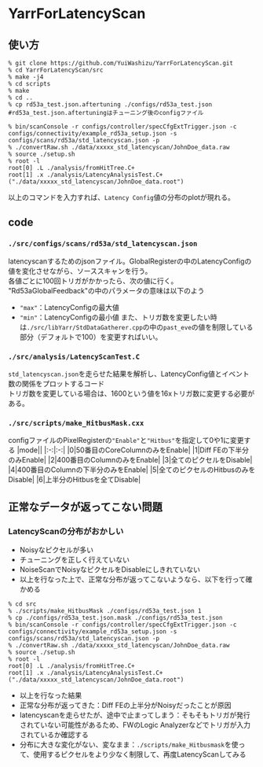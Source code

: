 # YarrForLatencyScan
## 使い方
```
% git clone https://github.com/YuiWashizu/YarrForLatencyScan.git
% cd YarrForLatencyScan/src
% make -j4
% cd scripts
% make
% cd ..
% cp rd53a_test.json.aftertuning ./configs/rd53a_test.json #rd53a_test.json.aftertuningはチューニング後のconfigファイル

% bin/scanConsole -r configs/controller/specCfgExtTrigger.json -c configs/connectivity/example_rd53a_setup.json -s configs/scans/rd53a/std_latencyscan.json -p
% ./convertRaw.sh ./data/xxxxx_std_latencyscan/JohnDoe_data.raw
% source ./setup.sh
% root -l
root[0] .L ./analysis/fromHitTree.C+
root[1] .x ./analysis/LatencyAnalysisTest.C+("./data/xxxxx_std_latencyscan/JohnDoe_data.root")
```
以上のコマンドを入力すれば、`Latency Config`値の分布のplotが現れる。

## code
### `./src/configs/scans/rd53a/std_latencyscan.json`
latencyscanするためのjsonファイル。GlobalRegisterの中のLatencyConfigの値を変化させながら、ソーススキャンを行う。<br>
各値ごとに100回トリガがかかったら、次の値に行く。<br>
"Rd53aGlobalFeedback"の中のパラメータの意味は以下のよう
- `"max"`：LatencyConfigの最大値
- `"min"`：LatencyConfigの最小値
また、トリガ数を変更したい時は`./src/libYarr/StdDataGatherer.cpp`の中の`past_eve`の値を制限している部分（デフォルトで100）を変更すればいい。

### `./src/analysis/LatencyScanTest.C`
`std_latencyscan.json`を走らせた結果を解析し、LatencyConfig値とイベント数の関係をプロットするコード<br>
トリガ数を変更している場合は、1600という値を16xトリガ数に変更する必要がある。

### `./src/scripts/make_HitbusMask.cxx`
configファイルのPixelRegisterの`"Enable"`と`"Hitbus"`を指定して0や1に変更する
|mode||
|:-:|:-:|
|0|50番目のCoreColumnのみをEnable|
|1|Diff FEの下半分のみEnable|
|2|400番目のColumnのみをEnable|
|3|全てのピクセルをDisable|
|4|400番目のColumnの下半分のみをEnable|
|5|全てのピクセルのHitbusのみをDisable|
|6|上半分のHitbusを全てDisable|

## 正常なデータが返ってこない問題
### LatencyScanの分布がおかしい
- Noisyなピクセルが多い
 - チューニングを正しく行えていない
 - NoiseScanでNoisyなピクセルをDisableにしきれていない
- 以上を行なった上で、正常な分布が返ってこないようなら、以下を行って確かめる
 ```
 % cd src
 % ./scripts/make_HitbusMask ./configs/rd53a_test.json 1
 % cp ./configs/rd53a_test.json.mask ./configs/rd53a_test.json
 % bin/scanConsole -r configs/controller/specCfgExtTrigger.json -c configs/connectivity/example_rd53a_setup.json -s configs/scans/rd53a/std_latencyscan.json -p
 % ./convertRaw.sh ./data/xxxxx_std_latencyscan/JohnDoe_data.raw
 % source ./setup.sh
 % root -l
 root[0] .L ./analysis/fromHitTree.C+
 root[1] .x ./analysis/LatencyAnalysisTest.C+("./data/xxxxx_std_latencyscan/JohnDoe_data.root")
 ```
 - 以上を行なった結果
 - 正常な分布が返ってきた：Diff FEの上半分がNoisyだったことが原因
  - latencyscanを走らせたが、途中で止まってしまう：そもそもトリガが発行されていない可能性があるため、FWのLogic Analyzerなどでトリガが入力されているか確認する
  - 分布に大きな変化がない、変なまま：`./scripts/make_Hitbusmask`を使って、使用するピクセルをより少なく制限して、再度LatencyScanしてみる
  
